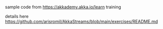 sample code from https://akkademy.akka.io/learn training

details here https://github.com/arisromil/AkkaStreams/blob/main/exercises/README.md
